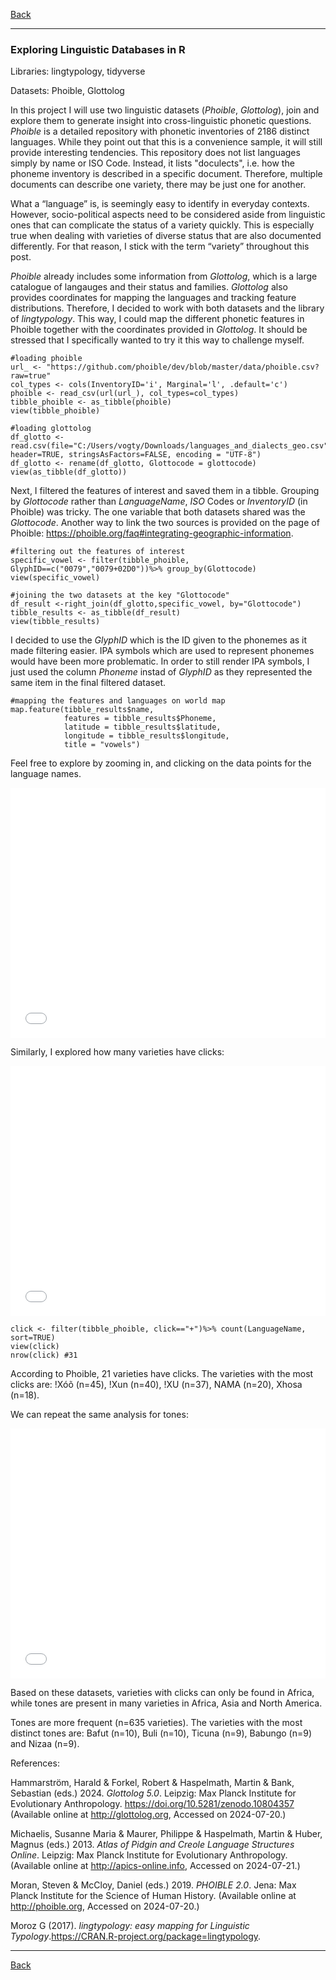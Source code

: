 [Back](https://ycvogt.github.io/my_portfolio/)

---

### Exploring Linguistic Databases in R

Libraries: lingtypology, tidyverse

Datasets: Phoible, Glottolog

In this project I will use two linguistic datasets (_Phoible_, _Glottolog_), join and explore them to generate insight into cross-linguistic phonetic questions. _Phoible_ is a detailed repository with phonetic inventories of 2186 distinct languages. While they point out that this is a convenience sample, it will still provide interesting tendencies. This repository does not list languages simply by name or ISO Code. Instead, it lists "doculects", i.e. how the phoneme inventory is described in a specific document. Therefore, multiple documents can describe one variety, there may be just one for another. 

What a “language” is, is seemingly easy to identify in everyday contexts. However, socio-political aspects need to be considered aside from linguistic ones that can complicate the status of a variety quickly. This is especially true when dealing with varieties of diverse status that are also documented differently. For that reason, I stick with the term “variety” throughout this post.

_Phoible_ already includes some information from _Glottolog_, which is a large catalogue of langauges and their status and families. _Glottolog_ also provides coordinates for mapping the languages and tracking feature distributions. Therefore, I decided to work with both datasets and the library of _lingtypology_. This way, I could map the different phonetic features in Phoible together with the coordinates provided in _Glottolog_. It should be stressed that I specifically wanted to try it this way to challenge myself.

```
#loading phoible
url_ <- "https://github.com/phoible/dev/blob/master/data/phoible.csv?raw=true"
col_types <- cols(InventoryID='i', Marginal='l', .default='c')
phoible <- read_csv(url(url_), col_types=col_types)
tibble_phoible <- as_tibble(phoible)
view(tibble_phoible)

#loading glottolog
df_glotto <- read.csv(file="C:/Users/vogty/Downloads/languages_and_dialects_geo.csv", header=TRUE, stringsAsFactors=FALSE, encoding = "UTF-8")
df_glotto <- rename(df_glotto, Glottocode = glottocode)
view(as_tibble(df_glotto))
```

Next, I filtered the features of interest and saved them in a tibble. Grouping by _Glottocode_ rather than _LanguageName_, _ISO_ Codes or _InventoryID_ (in Phoible) was tricky. The one variable that both datasets shared was the _Glottocode_. Another way to link the two sources is provided on the page of Phoible: https://phoible.org/faq#integrating-geographic-information. 

```
#filtering out the features of interest
specific_vowel <- filter(tibble_phoible, GlyphID==c("0079","0079+02D0"))%>% group_by(Glottocode)
view(specific_vowel)

#joining the two datasets at the key "Glottocode"
df_result <-right_join(df_glotto,specific_vowel, by="Glottocode")
tibble_results <- as_tibble(df_result)
view(tibble_results)
```

I decided to use the _GlyphID_ which is the ID given to the phonemes as it made filtering easier. IPA symbols which are used to represent phonemes would have been more problematic. In order to still render IPA symbols, I just used the column _Phoneme_ instad of _GlyphID_ as they represented the same item in the final filtered dataset. 

```
#mapping the features and languages on world map
map.feature(tibble_results$name,
            features = tibble_results$Phoneme,
            latitude = tibble_results$latitude,
            longitude = tibble_results$longitude,
            title = "vowels")
```

Feel free to explore by zooming in, and clicking on the data points for the language names.

<iframe src="images/distribution_y.html" width="100%" height="400px" style="border:none;"></iframe>


Similarly, I explored how many varieties have clicks:

<iframe src="images/clicks_languages.html" width="100%" height="400px" style="border:none;"></iframe>

```
click <- filter(tibble_phoible, click=="+")%>% count(LanguageName, sort=TRUE)
view(click)
nrow(click) #31
```

According to Phoible, 21 varieties have clicks. The varieties with the most clicks are: !Xóõ (n=45), !Xun (n=40), !XU (n=37), NAMA (n=20), Xhosa (n=18).

We can repeat the same analysis for tones:

<iframe src="images/tonal_languages.html" width="100%" height="400px" style="border:none;"></iframe>

Based on these datasets, varieties with clicks can only be found in Africa, while tones are present in many varieties in Africa, Asia and North America.

Tones are more frequent (n=635 varieties). The varieties with the most distinct tones are: Bafut (n=10), Buli (n=10), Ticuna (n=9), Babungo (n=9) and Nizaa (n=9).

References:

Hammarström, Harald & Forkel, Robert & Haspelmath, Martin & Bank, Sebastian (eds.) 2024. _Glottolog 5.0_. Leipzig: Max Planck Institute for Evolutionary Anthropology. https://doi.org/10.5281/zenodo.10804357 (Available online at http://glottolog.org, Accessed on 2024-07-20.)

Michaelis, Susanne Maria & Maurer, Philippe & Haspelmath, Martin & Huber, Magnus (eds.) 2013. _Atlas of Pidgin and Creole Language Structures Online_. Leipzig: Max Planck Institute for Evolutionary Anthropology. (Available online at http://apics-online.info, Accessed on 2024-07-21.)

Moran, Steven & McCloy, Daniel (eds.) 2019. _PHOIBLE 2.0_. Jena: Max Planck Institute for the Science of Human History. (Available online at http://phoible.org, Accessed on 2024-07-20.)

Moroz G (2017). _lingtypology: easy mapping for Linguistic Typology_.<https://CRAN.R-project.org/package=lingtypology>.

---
[Back](https://ycvogt.github.io/my_portfolio/)
